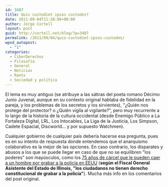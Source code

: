 ```yaml
---
id: 3487
title: Quis custodiet ipsos custodes?
date: 2011-09-04T11:28:06+00:00
author: Jorge Cortell
layout: post
guid: http://cortell.net/blog/?p=3487
permalink: /2011/09/04/quis-custodiet-ipsos-custodes/
wpsd_autopost:
  - "1"
categories:
  - CiberDerechos
  - Filosofí­a
  - General
  - Noticias
  - Rants
  - Sociedad y polí­tica
---
```

El lema es muy antiguo (se atribuye a las sátiras del poeta romano Décimo Junio Juvenal, aunque en su contexto original hablaba de fidelidad en la pareja, y los problemas de los secretos y los sirvientes), "¿Quién nos protege del protector? o ¿Quién vigila al vigilante?", pero muy recurrente a lo largo de la historia de la cultura occidental (desde Enemigo Público a La Fortaleza Digital, LRL, Los Intocables, La Liga de la Justicia, Los Simpson, Cadete Espacial, Discworld... y por supuesto Watchmen).

Cualquier gobierno de cualquier país debería hacerse esa pregunta, pues es en su intento de respuesta donde entendemos que el anarquismo colaborativo es la mejor de las opciones. En caso contrario, los disparates y abusos a los que se puede llegar en caso de que no se equilibren "los poderes" son mayúsculos, como los <a title="http://boingboing.net/2011/08/31/man-faces-75-years-for-recording-police.html" href="http://boingboing.net/2011/08/31/man-faces-75-years-for-recording-police.html" target="_blank">75 años de cárcel que le pueden caer a un hombre por grabar a la policía en EEUU</a> (**según el Fiscal General Asistente del Estado de Illinois, "los ciudadanos no tienen derecho constitucional de grabar a la policía"**). Mucha más info en los comentarios del post original.